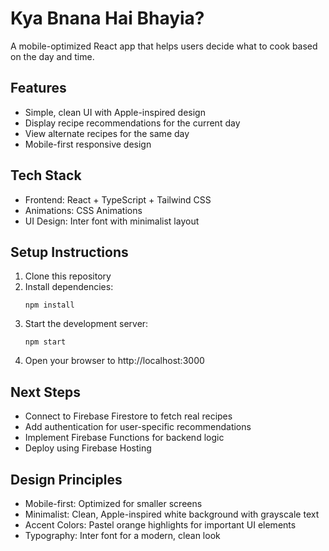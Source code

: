 # Kya Bnana Hai Bhayia?

A mobile-optimized React app that helps users decide what to cook based on the day and time.

## Features

- Simple, clean UI with Apple-inspired design
- Display recipe recommendations for the current day
- View alternate recipes for the same day
- Mobile-first responsive design

## Tech Stack

- Frontend: React + TypeScript + Tailwind CSS
- Animations: CSS Animations
- UI Design: Inter font with minimalist layout

## Setup Instructions

1. Clone this repository
2. Install dependencies:
   ```
   npm install
   ```
3. Start the development server:
   ```
   npm start
   ```
4. Open your browser to http://localhost:3000

## Next Steps

- Connect to Firebase Firestore to fetch real recipes
- Add authentication for user-specific recommendations
- Implement Firebase Functions for backend logic
- Deploy using Firebase Hosting

## Design Principles

- Mobile-first: Optimized for smaller screens
- Minimalist: Clean, Apple-inspired white background with grayscale text
- Accent Colors: Pastel orange highlights for important UI elements
- Typography: Inter font for a modern, clean look
